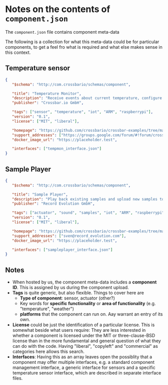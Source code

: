 # Notes on the contents of `component.json`

The `component.json` file contains component meta-data

The following is a collection for what this meta-data could be for particular components, to get a feel fro what is required and what else makes sense in this context.


## Temperature sensor

```json
{
   "$schema": "http://com.crossbario/schemas/component",

   "title": "Temperature Monitor",
   "description": "Receive events about current temperature, configure an alert when a temperature threshold is exceeded.",
   "publisher": "Crossbar.io GmbH",

   "tags": ["sensor", "temperature", "iot", "ARM", "raspberrypi"],
   "version": "0.1",
   "license": ["MIT", "liberal"],

   "homepage": "https://github.com/crossbario/crossbar-examples/tree/master/iotcookbook/device/pi/tempmon",
   "support_addresses": ["https://groups.google.com/forum/#!forum/crossbario"],
   "docker_image_url": "https://placeholder.test",

   "interfaces": ["tempmon_interface.json"]
}
```

## Sample Player

```json
{
   "$schema": "http://com.crossbario/schemas/component",

   "title": "Sample Player",
   "description": "Play back existing samples and upload new samples to the device.",
   "publisher": "Record Evolution GmbH",

   "tags": ["actuator", "sound", "samples", "iot", "ARM", "raspberrypi"],
   "version": "0.1",
   "license": ["MIT", "liberal"],

   "homepage": "https://github.com/crossbario/crossbar-examples/tree/master/iotcookbook/device/pi/sampleplayer",
   "support_addresses": ["sven@record_evolution.com"],
   "docker_image_url": "https://placeholder.test",

   "interfaces": ["sampleplayer_interface.json"]
}
```


## Notes

* When hosted by us, the component meta-data includes a **component ID**. This is assigned by us during the component upload.
* **Tags** is quite generic, but also flexible. Things to cover here are
   * **Type of component**: sensor, actuator (other?)
   * Key words for **specific functionality** or **area of functionality** (e.g. "temperature", "weather")
   * **platforms** that the component can run on. Aay warrant an entry of its own.
* **License** could be just the identification of a particular license. This is somewhat beside what users require: They are less interested in whether a component is licensed under the MIT or three-clause-BSD license than in the more fundamental and general question of what they can do with the code. Having "liberal", "copyleft" and "commercial" as categories here allows this search.
* **Interfaces**: Having this as an array leaves open the possiblity that a component may offer multiple interfaces, e.g. a standard component management interface, a generic interface for sensors and a specific temperature sensor interface, which are described in separate interface files.
